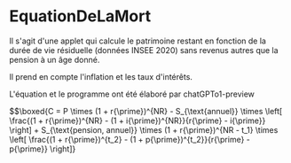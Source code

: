 # EquationDeLaMort
 
Il s'agit d'une applet qui calcule le patrimoine restant en fonction de la durée de vie résiduelle (données INSEE 2020) sans revenus autres que la pension à un âge donné.

Il prend en compte l'inflation et les taux d'intérêts.

L'équation et le programme ont été élaboré par chatGPTo1-preview

$$\boxed{C = P \times (1 + r{\prime})^{NR} - S_{\text{annuel}} \times \left[ \frac{(1 + r{\prime})^{NR} - (1 + i{\prime})^{NR}}{r{\prime} - i{\prime}} \right] + S_{\text{pension, annuel}} \times (1 + r{\prime})^{NR - t_1} \times \left[ \frac{(1 + r{\prime})^{t_2} - (1 + p{\prime})^{t_2}}{r{\prime} - p{\prime}} \right]}